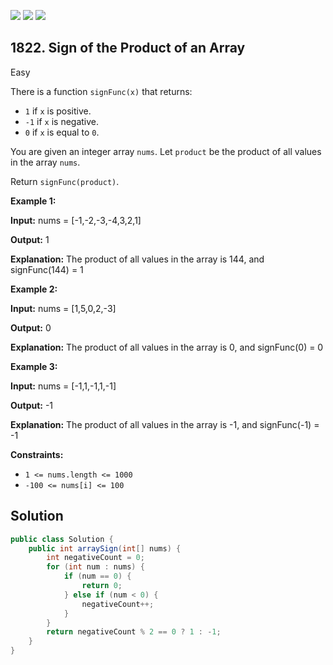 [![](https://img.shields.io/github/stars/javadev/LeetCode-in-Java?label=Stars&style=flat-square)](https://github.com/javadev/LeetCode-in-Java)
[![](https://img.shields.io/github/forks/javadev/LeetCode-in-Java?label=Fork%20me%20on%20GitHub%20&style=flat-square)](https://github.com/javadev/LeetCode-in-Java/fork)
[![](https://img.shields.io/badge/-LeetCode%20in%20Kotlin-blue?style=flat-square)](https://github.com/javadev/LeetCode-in-Kotlin)

## 1822\. Sign of the Product of an Array

Easy

There is a function `signFunc(x)` that returns:

*   `1` if `x` is positive.
*   `-1` if `x` is negative.
*   `0` if `x` is equal to `0`.

You are given an integer array `nums`. Let `product` be the product of all values in the array `nums`.

Return `signFunc(product)`.

**Example 1:**

**Input:** nums = [-1,-2,-3,-4,3,2,1]

**Output:** 1

**Explanation:** The product of all values in the array is 144, and signFunc(144) = 1

**Example 2:**

**Input:** nums = [1,5,0,2,-3]

**Output:** 0

**Explanation:** The product of all values in the array is 0, and signFunc(0) = 0

**Example 3:**

**Input:** nums = [-1,1,-1,1,-1]

**Output:** -1

**Explanation:** The product of all values in the array is -1, and signFunc(-1) = -1

**Constraints:**

*   `1 <= nums.length <= 1000`
*   `-100 <= nums[i] <= 100`

## Solution

```java
public class Solution {
    public int arraySign(int[] nums) {
        int negativeCount = 0;
        for (int num : nums) {
            if (num == 0) {
                return 0;
            } else if (num < 0) {
                negativeCount++;
            }
        }
        return negativeCount % 2 == 0 ? 1 : -1;
    }
}
```